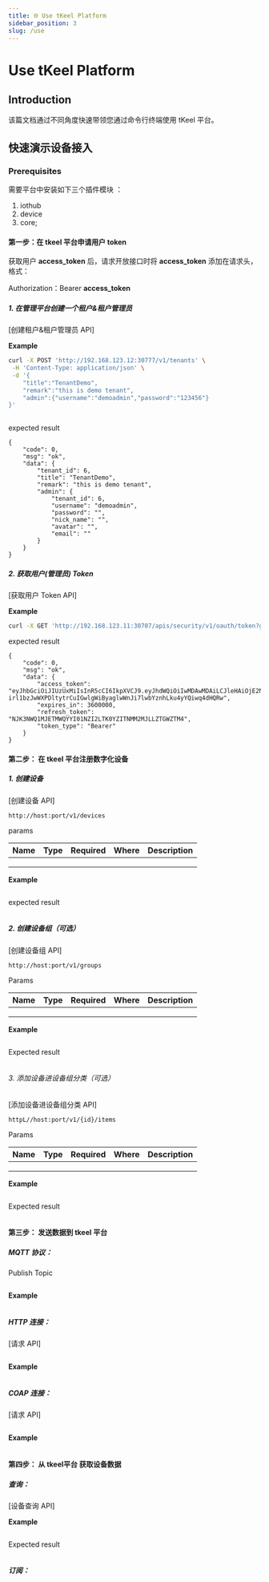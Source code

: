 ```yaml
---
title: 🌐 Use tKeel Platform
sidebar_position: 3
slug: /use
---
```

# Use tKeel Platform
## Introduction
该篇文档通过不同角度快速带领您通过命令行终端使用 tKeel 平台。

## 快速演示设备接入
### Prerequisites

需要平台中安装如下三个插件模块 ：
1. iothub
2. device
3. core;

#### 第一步：在 tkeel 平台申请用户 token

获取用户 **access_token** 后，请求开放接口时将 **access_token** 添加在请求头，格式：

Authorization：Bearer **access_token**

##### 1. 在管理平台创建一个租户&租户管理员

[创建租户&租户管理员 API]

**Example**

```bash
curl -X POST 'http://192.168.123.12:30777/v1/tenants' \
 -H 'Content-Type: application/json' \
 -d '{
    "title":"TenantDemo",
    "remark":"this is demo tenant",
    "admin":{"username":"demoadmin","password":"123456"}
}'
 
```

expected result 

```
{
    "code": 0,
    "msg": "ok",
    "data": {
        "tenant_id": 6,
        "title": "TenantDemo",
        "remark": "this is demo tenant",
        "admin": {
            "tenant_id": 6,
            "username": "demoadmin",
            "password": "",
            "nick_name": "",
            "avatar": "",
            "email": ""
        }
    }
}
```

##### 2. 获取用户(管理员) Token

[获取用户 Token API]

**Example**

```bash
curl -X GET 'http://192.168.123.11:30707/apis/security/v1/oauth/token?grant_type=password&username=6-demoadmin&password=123456'
```

expected result 

```
{
    "code": 0,
    "msg": "ok",
    "data": {
        "access_token": "eyJhbGciOiJIUzUxMiIsInR5cCI6IkpXVCJ9.eyJhdWQiOiIwMDAwMDAiLCJleHAiOjE2NDE4NzY0MTksInN1YiI6InVzci02LWJmMTdkZTU4ZTgwNGYyODkxY2ZjZDFkMjM1M2RlYzgyIn0.B4WbYKr4kbAyEIKpXDPSYdicL-irl1bzJwWXPDltytrCuIGwlgWiByaglwWnJi7lwbYznhLku4yYQiwq4dHQRw",
        "expires_in": 3600000,
        "refresh_token": "NJK3NWQ1MJETMWQYYI01NZI2LTK0YZITNMM2MJLLZTGWZTM4",
        "token_type": "Bearer"
    }
}
```

#### 第二步： 在 tkeel 平台注册数字化设备
##### 1. 创建设备

[创建设备 API]
```
http://host:port/v1/devices
```

params

| Name | Type | Required | Where | Description |
| ---- | ---- | -------- | ----- | ----------- |
|      |      |          |       |             |
|      |      |          |       |             |
|      |      |          |       |             |

**Example**

```
```

expected result

```
```

##### 2. 创建设备组（可选）

[创建设备组 API]

```
http://host:port/v1/groups
```

Params

| Name | Type | Required | Where | Description |
| ---- | ---- | -------- | ----- | ----------- |
|      |      |          |       |             |
|      |      |          |       |             |
|      |      |          |       |             |

**Example**

```
```

Expected result

```
```



###### 3. 添加设备进设备组分类（可选）

[添加设备进设备组分类 API]
```
httpL//host:port/v1/{id}/items
```

Params

| Name | Type | Required | Where | Description |
| ---- | ---- | -------- | ----- | ----------- |
|      |      |          |       |             |
|      |      |          |       |             |
|      |      |          |       |             |

**Example**

```

```

Expected result

```

```



#### 第三步： 发送数据到 tkeel 平台
##### MQTT 协议：

Publish Topic

```

```

**Example**

```
```
##### HTTP 连接：

[请求 API]

```

```

**Example**

```
```



##### COAP 连接：

[请求 API]

```

```

**Example**

```

```



#### 第四步： 从 tkeel平台 获取设备数据
##### 查询：

[设备查询 API]

**Example**

```
```

Expected result

```
```



##### 订阅：

```

```
